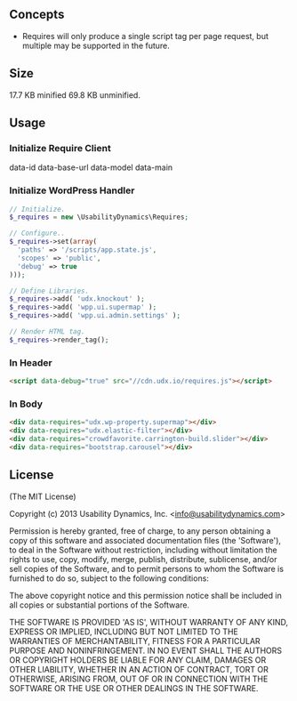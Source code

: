 ## Concepts

 - Requires will only produce a single script tag per page request, but multiple may be supported in the future.

## Size

  17.7 KB minified
  69.8 KB unminified.

## Usage

### Initialize Require Client

data-id
data-base-url
data-model
data-main

### Initialize WordPress Handler

```php
// Initialize.
$_requires = new \UsabilityDynamics\Requires;

// Configure..
$_requires->set(array(
  'paths' => '/scripts/app.state.js',
  'scopes' => 'public',
  'debug' => true
)));

// Define Libraries.
$_requires->add( 'udx.knockout' );
$_requires->add( 'wpp.ui.supermap' );
$_requires->add( 'wpp.ui.admin.settings' );

// Render HTML tag.
$_requires->render_tag();
```

### In Header

```html
<script data-debug="true" src="//cdn.udx.io/requires.js"></script>
```

### In Body

```html
<div data-requires="udx.wp-property.supermap"></div>
<div data-requires="udx.elastic-filter"></div>
<div data-requires="crowdfavorite.carrington-build.slider"></div>
<div data-requires="bootstrap.carousel"></div>
```

## License

(The MIT License)

Copyright (c) 2013 Usability Dynamics, Inc. &lt;info@usabilitydynamics.com&gt;

Permission is hereby granted, free of charge, to any person obtaining
a copy of this software and associated documentation files (the
'Software'), to deal in the Software without restriction, including
without limitation the rights to use, copy, modify, merge, publish,
distribute, sublicense, and/or sell copies of the Software, and to
permit persons to whom the Software is furnished to do so, subject to
the following conditions:

The above copyright notice and this permission notice shall be
included in all copies or substantial portions of the Software.

THE SOFTWARE IS PROVIDED 'AS IS', WITHOUT WARRANTY OF ANY KIND,
EXPRESS OR IMPLIED, INCLUDING BUT NOT LIMITED TO THE WARRANTIES OF
MERCHANTABILITY, FITNESS FOR A PARTICULAR PURPOSE AND NONINFRINGEMENT.
IN NO EVENT SHALL THE AUTHORS OR COPYRIGHT HOLDERS BE LIABLE FOR ANY
CLAIM, DAMAGES OR OTHER LIABILITY, WHETHER IN AN ACTION OF CONTRACT,
TORT OR OTHERWISE, ARISING FROM, OUT OF OR IN CONNECTION WITH THE
SOFTWARE OR THE USE OR OTHER DEALINGS IN THE SOFTWARE.